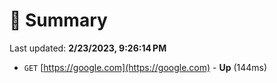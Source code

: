 # 📖 Summary
Last updated: **2/23/2023, 9:26:14 PM**

- `GET` [https://google.com](https://google.com) - **Up** (144ms)
